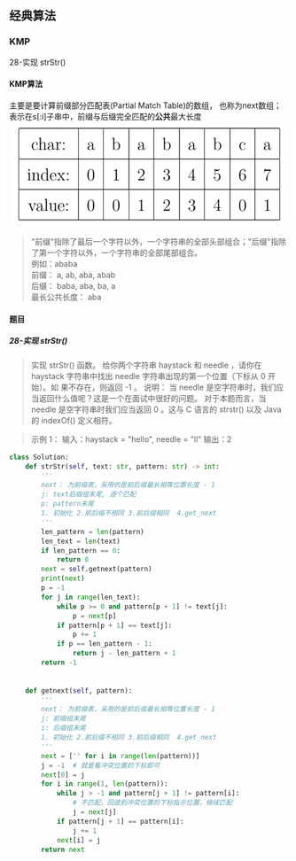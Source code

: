 ## 经典算法

### KMP

28-实现 strStr()


#### KMP算法
主要是要计算前缀部分匹配表(Partial Match Table)的数组， 也称为next数组；  
表示在s[:i]子串中，前缀与后缀完全匹配的**公共**最大长度  
![PMT](../images/img.png)  
>  "前缀"指除了最后一个字符以外，一个字符串的全部头部组合；"后缀"指除了第一个字符以外，一个字符串的全部尾部组合。  
> 例如：ababa    
> 前缀： a, ab, aba, abab  
> 后缀： baba, aba, ba, a  
> 最长公共长度： aba


#### 题目
##### 28-实现 strStr()

> 实现 strStr() 函数。
> 给你两个字符串 haystack 和 needle ，请你在 haystack 字符串中找出 needle 字符串出现的第一个位置（下标从 0 开始）。如
> 果不存在，则返回 -1 。
> 说明：
> 当 needle 是空字符串时，我们应当返回什么值呢？这是一个在面试中很好的问题。
> 对于本题而言，当 needle 是空字符串时我们应当返回 0 。这与 C 语言的 strstr() 以及 Java 的 indexOf() 定义相符。

> 示例 1：
> 输入：haystack = "hello", needle = "ll"
> 输出：2

```python
class Solution:
    def strStr(self, text: str, pattern: str) -> int:
        '''
        next： 为前缀表，采用的是前后缀最长相等位置长度 - 1
        j: text后缀组末尾, 逐个匹配
        p: pattern末尾
        1. 初始化 2.前后缀不相同 3.前后缀相同  4.get_next
        '''
        len_pattern = len(pattern)
        len_text = len(text)
        if len_pattern == 0:
            return 0
        next = self.getnext(pattern)
        print(next)
        p = -1
        for j in range(len_text):
            while p >= 0 and pattern[p + 1] != text[j]:
                p = next[p]
            if pattern[p + 1] == text[j]:
                p += 1
            if p == len_pattern - 1:
                return j - len_pattern + 1
        return -1


    def getnext(self, pattern):
        '''
        next： 为前缀表，采用的是前后缀最长相等位置长度 - 1
        j: 前缀组末尾
        i: 后缀组末尾
        1. 初始化 2.前后缀不相同 3.前后缀相同  4.get_next
        '''
        next = ['' for i in range(len(pattern))]
        j = -1  # 就是看冲突位置的下标即可
        next[0] = j
        for i in range(1, len(pattern)):
            while j > -1 and pattern[j + 1] != pattern[i]:
                # 不匹配，回退到冲突位置的下标指示位置，继续匹配
                j = next[j]
            if pattern[j + 1] == pattern[i]:
                j += 1
            next[i] = j
        return next
```